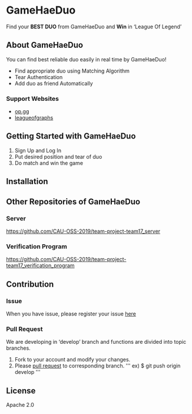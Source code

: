 ﻿# GameHaeDuo
Find your **BEST DUO** from GameHaeDuo and **Win** in ‘League Of Legend’


## About GameHaeDuo
You can find best reliable duo easily in real time by GameHaeDuo!
* Find appropriate duo using Matching Algorithm
* Tear Authentication
* Add duo as friend Automatically

### Support Websites
* [op.gg](https://www.op.gg/)  
* [leagueofgraphs](https://www.leagueofgraphs.com/ko/champions/counters)  


## Getting Started with GameHaeDuo
1. Sign Up and Log In
2. Put desired position and tear of duo
3. Do match and win the game


## Installation


## Other Repositories of GameHaeDuo
### Server
https://github.com/CAU-OSS-2019/team-project-team17_server

### Verification Program
https://github.com/CAU-OSS-2019/team-project-team17_verification_program
 

## Contribution
### Issue
When you have issue, please register your issue [here](https://github.com/CAU-OSS-2019/team-project-team17/issues)

### Pull Request
We are developing in ‘develop’ branch and functions are divided into topic branches.
1. Fork to your account and modify your changes.
2. Please [pull request](https://github.com/CAU-OSS-2019/team-project-team17/pulls) to corresponding branch.
'''
ex) $ git push origin develop
'''


## License
Apache 2.0
